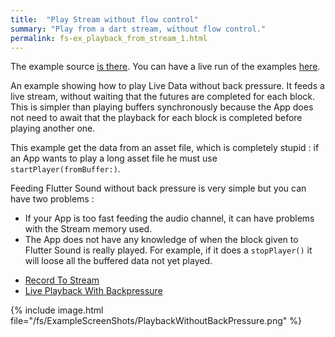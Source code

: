 ```yaml
---
title:  "Play Stream without flow control"
summary: "Play from a dart stream, without flow control."
permalink: fs-ex_playback_from_stream_1.html
---
```

The example source [is there](https://github.com/canardoux/flutter_sound/blob/master/example/lib/livePlaybackWithoutBackPressure/live_playback_without_back_pressure.dart). You can have a live run of the examples [here](/tau/fs/live/index.html).

An example showing how to play Live Data without back pressure. It feeds a live stream, without waiting that the futures are completed for each block. This is simpler than playing buffers synchronously because the App does not need to await that the playback for each block is completed before playing another one.

This example get the data from an asset file, which is completely stupid : if an App wants to play a long asset file he must use `startPlayer(fromBuffer:)`.

Feeding Flutter Sound without back pressure is very simple but you can have two problems :

* If your App is too fast feeding the audio channel, it can have problems with the Stream memory used.
* The App does not have any knowledge of when the block given to Flutter Sound is really played.
For example, if it does a `stopPlayer()` it will loose all the buffered data not yet played.

- [Record To Stream](ex_record_to_stream)
- [Live Playback With Backpressure](fs-ex_playback_from_stream_2)

{% include image.html file="/fs/ExampleScreenShots/PlaybackWithoutBackPressure.png" %}
